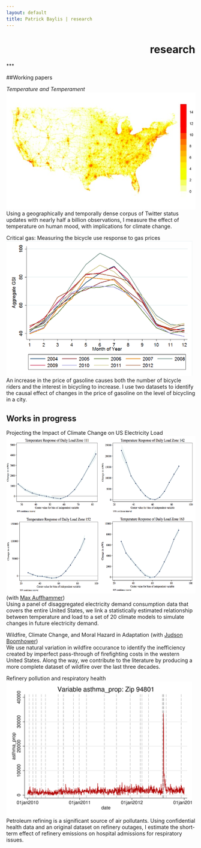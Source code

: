 ```yaml
---
layout: default
title: Patrick Baylis | research
---
```

<h1 align="right">research</h1>
***

##Working papers

<span id="popup"><em>Temperature and Temperament</em>
<img src="images/projects/temptemp2.jpg"/></span><br>
Using a geographically and temporally dense corpus of Twitter status updates with nearly half a billion observations, I measure the effect of temperature on human mood, with implications for climate change.

<span id="popup">Critical gas: Measuring the bicycle use response to gas prices<img src="images/projects/bike.png" alt="Critical gas" height="360px"/></span><br>
An increase in the price of gasoline causes both the number of bicycle riders and the interest in bicycling to increase. I use two datasets to identify the causal effect of changes in the price of gasoline on the level of bicycling in a city.

## Works in progress

<span id="popup">Projecting the Impact of Climate Change on US Electricity Load<img src="images/projects/projectload.png" alt="Projecting load" height="420px"/></span> (with <a href="http://www.auffhammer.com/">Max Auffhammer</a>)<br>
Using a panel of disaggregated electricity demand consumption data that covers the entire United States, we link a statistically estimated relationship between temperature and load to a set of 20 climate models to simulate changes in future electricity demand.

<span>Wildfire, Climate Change, and Moral Hazard in Adaptation</span> (with [Judson Boomhower](https://are.berkeley.edu/candidate/Judson-Boomhower))<br>
We use natural variation in wildfire occurance to identify the inefficiency created by imperfect pass-through of firefighting costs in the western United States. Along the way, we contribute to the literature by producing a more complete dataset of wildfire over the last three decades.

<span>Refinery pollution and respiratory health<img src="images/projects/respHealth.jpg" alt="Refinery pollution and respiratory health" height="360px"/></span><br>
Petroleum refining is a significant source of air pollutants. Using confidential health data and an original dataset on refinery outages, I estimate the short-term effect of refinery emissions on hospital admissions for respiratory issues.  

